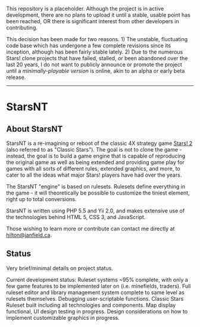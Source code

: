 This repository is a placeholder. Although the project is in active development, there are no plans to upload it until a stable, usable point has been reached, OR there is significant interest from other developers in contributing.

This decision has been made for two reasons. 1) The unstable, fluctuating code base which has undergone a few complete revisions since its inception, although has been fairly stable lately. 2) Due to  the numerous Stars! clone projects that have failed, stalled, or been abandoned over the last 20 years, I do not want to publicly announce or promote the project until a *minimally-playable version* is online, akin to an alpha or early beta release.

---

# StarsNT

## About StarsNT

StarsNT is a re-imagining or reboot of the classic 4X strategy game [Stars! 2](http://en.wikipedia.org/wiki/Stars!) (also referred to as "Classic Stars"). The goal is not to clone the game - instead, the goal is to build a game engine that is capable of reproducing the original game as well as being extended and providing game play for games with all sorts of different rules, extended graphics, and more, to cater to all the ideas what major Stars! players have had over the years.

The StarsNT "engine" is based on rulesets. Rulesets define everything in the game - it will theoretically be possible to customize the tiniest element, right up to total conversions.

StarsNT is written using PHP 5.5 and Yii 2.0, and makes extensive use of the technologies behind HTML 5, CSS 3, and JavaScript.

Those wishing to learn more or contribute can contact me directly at hilton@janfield.ca.

## Status

Very brief/minimal details on project status.

Current development status: Ruleset systems ~95% complete, with only a few game features to be implemented later on (i.e. minefields, traders). Full ruleset editor and library management system complete to same level as rulesets themselves. Debugging user-scriptable functions. Classic Stars Ruleset built including all technologies and components. Map display functional, UI design testing in progress. Design considerations on how to implement customizable graphics in progress.
